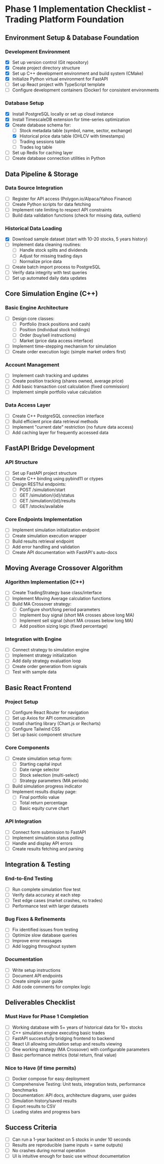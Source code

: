 # Phase 1 Implementation Checklist - Trading Platform Foundation

## Environment Setup & Database Foundation

### Development Environment

- [x] Set up version control (Git repository)
- [x] Create project directory structure
- [x] Set up C++ development environment and build system (CMake)
- [x] Initialize Python virtual environment for FastAPI
- [ ] Set up React project with TypeScript template
- [ ] Configure development containers (Docker) for consistent environments

### Database Setup

- [x] Install PostgreSQL locally or set up cloud instance
- [x] Install TimescaleDB extension for time-series optimization
- [x] Create database schema for:
  - [ ] Stock metadata table (symbol, name, sector, exchange)
  - [x] Historical price data table (OHLCV with timestamps)
  - [ ] Trading sessions table
  - [ ] Trades log table
- [ ] Set up Redis for caching layer
- [ ] Create database connection utilities in Python

## Data Pipeline & Storage

### Data Source Integration

- [ ] Register for API access (Polygon.io/Alpaca/Yahoo Finance)
- [ ] Create Python scripts for data fetching
- [ ] Implement rate limiting to respect API constraints
- [ ] Build data validation functions (check for missing data, outliers)

### Historical Data Loading

- [x] Download sample dataset (start with 10-20 stocks, 5 years history)
- [ ] Implement data cleaning routines:
  - [ ] Handle stock splits and dividends
  - [ ] Adjust for missing trading days
  - [ ] Normalize price data
- [ ] Create batch import process to PostgreSQL
- [ ] Verify data integrity with test queries
- [ ] Set up automated daily data updates

## Core Simulation Engine (C++)

### Basic Engine Architecture

- [ ] Design core classes:
  - [ ] Portfolio (track positions and cash)
  - [ ] Position (individual stock holdings)
  - [ ] Order (buy/sell instructions)
  - [ ] Market (price data access interface)
- [ ] Implement time-stepping mechanism for simulation
- [ ] Create order execution logic (simple market orders first)

### Account Management

- [ ] Implement cash tracking and updates
- [ ] Create position tracking (shares owned, average price)
- [ ] Add basic transaction cost calculation (fixed commission)
- [ ] Implement simple portfolio value calculation

### Data Access Layer

- [ ] Create C++ PostgreSQL connection interface
- [ ] Build efficient price data retrieval methods
- [ ] Implement "current date" restriction (no future data access)
- [ ] Add caching layer for frequently accessed data

## FastAPI Bridge Development

### API Structure

- [ ] Set up FastAPI project structure
- [ ] Create C++ binding using pybind11 or ctypes
- [ ] Design RESTful endpoints:
  - [ ] POST /simulation/start
  - [ ] GET /simulation/{id}/status
  - [ ] GET /simulation/{id}/results
  - [ ] GET /stocks/available

### Core Endpoints Implementation

- [ ] Implement simulation initialization endpoint
- [ ] Create simulation execution wrapper
- [ ] Build results retrieval endpoint
- [ ] Add error handling and validation
- [ ] Create API documentation with FastAPI's auto-docs

## Moving Average Crossover Algorithm

### Algorithm Implementation (C++)

- [ ] Create TradingStrategy base class/interface
- [ ] Implement Moving Average calculation functions
- [ ] Build MA Crossover strategy:
  - [ ] Configure short/long period parameters
  - [ ] Implement buy signal (short MA crosses above long MA)
  - [ ] Implement sell signal (short MA crosses below long MA)
  - [ ] Add position sizing logic (fixed percentage)

### Integration with Engine

- [ ] Connect strategy to simulation engine
- [ ] Implement strategy initialization
- [ ] Add daily strategy evaluation loop
- [ ] Create order generation from signals
- [ ] Test with sample data

## Basic React Frontend

### Project Setup

- [ ] Configure React Router for navigation
- [ ] Set up Axios for API communication
- [ ] Install charting library (Chart.js or Recharts)
- [ ] Configure Tailwind CSS
- [ ] Set up basic component structure

### Core Components

- [ ] Create simulation setup form:
  - [ ] Starting capital input
  - [ ] Date range selector
  - [ ] Stock selection (multi-select)
  - [ ] Strategy parameters (MA periods)
- [ ] Build simulation progress indicator
- [ ] Implement results display page:
  - [ ] Final portfolio value
  - [ ] Total return percentage
  - [ ] Basic equity curve chart

### API Integration

- [ ] Connect form submission to FastAPI
- [ ] Implement simulation status polling
- [ ] Handle and display API errors
- [ ] Create results fetching and parsing

## Integration & Testing

### End-to-End Testing

- [ ] Run complete simulation flow test
- [ ] Verify data accuracy at each step
- [ ] Test edge cases (market crashes, no trades)
- [ ] Performance test with larger datasets

### Bug Fixes & Refinements

- [ ] Fix identified issues from testing
- [ ] Optimize slow database queries
- [ ] Improve error messages
- [ ] Add logging throughout system

### Documentation

- [ ] Write setup instructions
- [ ] Document API endpoints
- [ ] Create simple user guide
- [ ] Add code comments for complex logic

## Deliverables Checklist

### Must Have for Phase 1 Completion

- [ ] Working database with 5+ years of historical data for 10+ stocks
- [ ] C++ simulation engine executing basic trades
- [ ] FastAPI successfully bridging frontend to backend
- [ ] React UI allowing simulation setup and results viewing
- [ ] One working strategy (MA Crossover) with configurable parameters
- [ ] Basic performance metrics (total return, final value)

### Nice to Have (if time permits)

- [ ] Docker compose for easy deployment
- [ ] Comprehensive Testing: Unit tests, integration tests, performance benchmarks
- [ ] Documentation: API docs, architecture diagrams, user guides
- [ ] Simulation history/saved results
- [ ] Export results to CSV
- [ ] Loading states and progress bars

## Success Criteria

- [ ] Can run a 1-year backtest on 5 stocks in under 10 seconds
- [ ] Results are reproducible (same inputs = same outputs)
- [ ] No crashes during normal operation
- [ ] UI is intuitive enough for basic use without documentation

